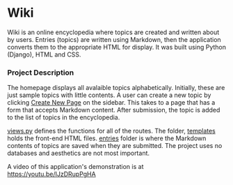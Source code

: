 # Wiki
Wiki is an online encyclopedia where topics are created and written about by users. Entries (topics) are written using Markdown, then the application converts them to the appropriate HTML for display. It was built using Python (Django), HTML and CSS.

### Project Description
The homepage displays all avalaible topics alphabetically. Initially, these are just sample topics with little contents. A user can create a new topic by clicking
[Create New Page](/encyclopedia/templates/encyclopedia/create.html) on the sidebar. This takes to a page that has a form that accepts Markdown content. After submission,
the topic is added to the list of topics in the encyclopedia.

[views.py](/encyclopedia/views.py) defines the functions for all of the routes. The folder, [templates](/encyclopedia/templates/encyclopedia) holds the front-end HTML
files. [entries](/entries) folder is where the Markdown contents of topics are saved when they are submitted. The project uses no databases and aesthetics are not most
important.

A video of this application's demonstration is at https://youtu.be/IJzDRupPgHA
